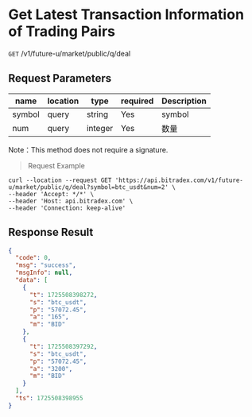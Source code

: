 # Get Latest Transaction Information of Trading Pairs

`GET` /v1/future-u/market/public/q/deal

## Request Parameters

| name     | location    | type      | required | Description  |
|--------|-------|---------|----|-----|
| symbol | query | string  | Yes  | symbol |
| num    | query | integer | Yes  | 数量  |

Note：This method does not require a signature.

> Request Example

```shell
curl --location --request GET 'https://api.bitradex.com/v1/future-u/market/public/q/deal?symbol=btc_usdt&num=2' \
--header 'Accept: */*' \
--header 'Host: api.bitradex.com' \
--header 'Connection: keep-alive'
```

## Response Result

```json
{
  "code": 0,
  "msg": "success",
  "msgInfo": null,
  "data": [
    {
      "t": 1725508398272,
      "s": "btc_usdt",
      "p": "57072.45",
      "a": "165",
      "m": "BID"
    },
    {
      "t": 1725508397292,
      "s": "btc_usdt",
      "p": "57072.45",
      "a": "3200",
      "m": "BID"
    }
  ],
  "ts": 1725508398955
}
```

